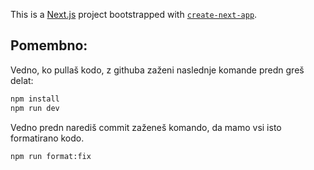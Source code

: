 This is a [Next.js](https://nextjs.org/) project bootstrapped with [`create-next-app`](https://github.com/vercel/next.js/tree/canary/packages/create-next-app).

## Pomembno:

Vedno, ko pullaš kodo, z githuba zaženi naslednje komande predn greš delat:

```bash
npm install
npm run dev
```

Vedno predn narediš commit zaženeš komando, da mamo vsi isto formatirano kodo.

```bash
npm run format:fix
```
